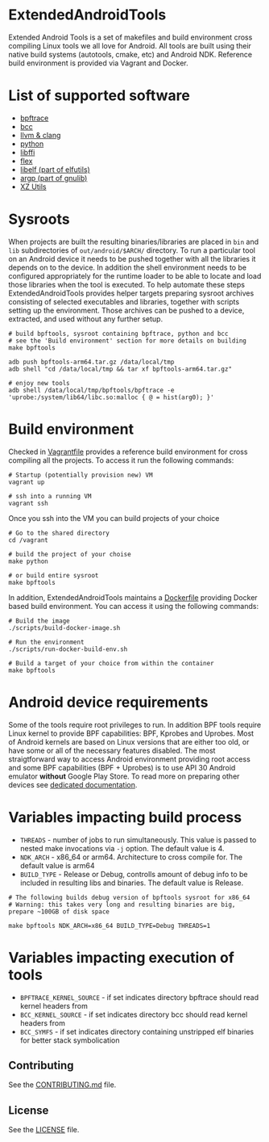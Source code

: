 # ExtendedAndroidTools
Extended Android Tools is a set of makefiles and build environment cross compiling Linux tools we all love for Android. All tools are built using their native build systems (autotools, cmake, etc) and Android NDK. Reference build environment is provided via Vagrant and Docker.

# List of supported software
- [bpftrace](https://github.com/iovisor/bpftrace)
- [bcc](https://github.com/iovisor/bcc)
- [llvm & clang](https://github.com/llvm/llvm-project)
- [python](https://github.com/python/cpython)
- [libffi](https://github.com/libffi/libffi)
- [flex](https://github.com/westes/flex)
- [libelf (part of elfutils)](https://sourceware.org/elfutils/)
- [argp (part of gnulib)](https://www.gnu.org/software/gnulib/)
- [XZ Utils](https://tukaani.org/xz/)

# Sysroots
When projects are built the resulting binaries/libraries are placed in `bin` and `lib` subdirectories of `out/android/$ARCH/` directory. To run a particular tool on an Android device it needs to be pushed together with all the libraries it depends on to the device. In addition the shell environment needs to be configured appropriately for the runtime loader to be able to locate and load those libraries when the tool is executed. To help automate these steps ExtendedAndroidTools provides helper targets preparing sysroot archives consisting of selected executables and libraries, together with scripts setting up the environment. Those archives can be pushed to a device, extracted, and used without any further setup.



```
# build bpftools, sysroot containing bpftrace, python and bcc
# see the 'Build environment' section for more details on building
make bpftools

adb push bpftools-arm64.tar.gz /data/local/tmp
adb shell "cd /data/local/tmp && tar xf bpftools-arm64.tar.gz"

# enjoy new tools
adb shell /data/local/tmp/bpftools/bpftrace -e 'uprobe:/system/lib64/libc.so:malloc { @ = hist(arg0); }'
```

# Build environment
Checked in [Vagrantfile](https://github.com/facebookexperimental/ExtendedAndroidTools/blob/master/Vagrantfile) provides a reference build environment for cross compiling all the projects. To access it run the following commands:

```
# Startup (potentially provision new) VM
vagrant up

# ssh into a running VM
vagrant ssh
```

Once you ssh into the VM you can build projects of your choice
```
# Go to the shared directory
cd /vagrant

# build the project of your choise
make python

# or build entire sysroot
make bpftools
```

In addition, ExtendedAndroidTools maintains a [Dockerfile](https://github.com/facebookexperimental/ExtendedAndroidTools/blob/master/docker/Dockerfile) providing Docker based build environment. You can access it using the following commands:
```
# Build the image
./scripts/build-docker-image.sh

# Run the environment
./scripts/run-docker-build-env.sh

# Build a target of your choice from within the container
make bpftools
```

# Android device requirements
Some of the tools require root privileges to run. In addition BPF tools require Linux kernel to provide BPF capabilities: BPF, Kprobes and Uprobes. Most of Android kernels are based on Linux versions that are either too old, or have some or all of the necessary features disabled. The most straigtforward way to access Android environment providing root access and some BPF capabilities (BPF + Uprobes) is to use API 30 Android emulator **without** Google Play Store. To read more on preparing other devices see [dedicated documentation](docs/phone_setup.md).

# Variables impacting build process
- `THREADS` - number of jobs to run simultaneously. This value is passed to nested make invocations via `-j` option. The default value is 4.
- `NDK_ARCH` - x86_64 or arm64. Architecture to cross compile for. The default value is arm64
- `BUILD_TYPE` - Release or Debug, controlls amount of debug info to be included in resulting libs and binaries. The default value is Release.

```
# The following builds debug version of bpftools sysroot for x86_64
# Warning: this takes very long and resulting binaries are big, prepare ~100GB of disk space

make bpftools NDK_ARCH=x86_64 BUILD_TYPE=Debug THREADS=1
```

# Variables impacting execution of tools
- `BPFTRACE_KERNEL_SOURCE` - if set indicates directory bpftrace should read kernel headers from
- `BCC_KERNEL_SOURCE` - if set indicates directory bcc should read kernel headers from
- `BCC_SYMFS` - if set indicates directory containing unstripped elf binaries for better stack symbolication

## Contributing
See the [CONTRIBUTING.md](CONTRIBUTING.md) file.

## License
See the [LICENSE](LICENSE) file.
